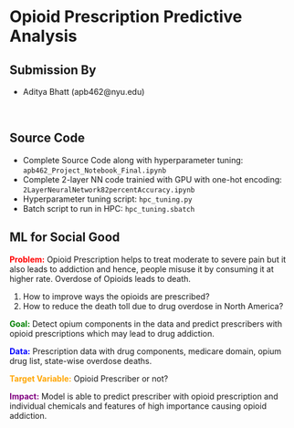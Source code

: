 # Opioid Prescription Predictive Analysis  
## Submission By  
<ul>
  <li>Aditya Bhatt (apb462@nyu.edu)</li>
</ul>
<br/>

## Source Code 
- Complete Source Code along with hyperparameter tuning: `apb462_Project_Notebook_Final.ipynb`
- Complete 2-layer NN code trainied with GPU with one-hot encoding: `2LayerNeuralNetwork82percentAccuracy.ipynb`
- Hyperparameter tuning script: `hpc_tuning.py`
- Batch script to run in HPC: `hpc_tuning.sbatch`


## ML for Social Good

<b style="color:red">Problem:</b> Opioid Prescription helps to treat moderate to severe pain but it also leads to addiction
and hence, people misuse it by consuming it at higher rate. Overdose of Opioids leads to death.
1. How to improve ways the opioids are prescribed?
2. How to reduce the death toll due to drug overdose in North America?

<b style="color:green">Goal:</b> Detect opium components in the data and predict prescribers with opioid prescriptions
which may lead to drug addiction.

<b style="color:blue">Data:</b> Prescription data with drug components, medicare domain, opium drug list, state-wise
overdose deaths.

<b style="color:orange">Target Variable:</b> Opioid Prescriber or not?

<b style="color:purple">Impact:</b> Model is able to predict prescriber with opioid prescription and
individual chemicals and features of high importance causing opioid addiction.
